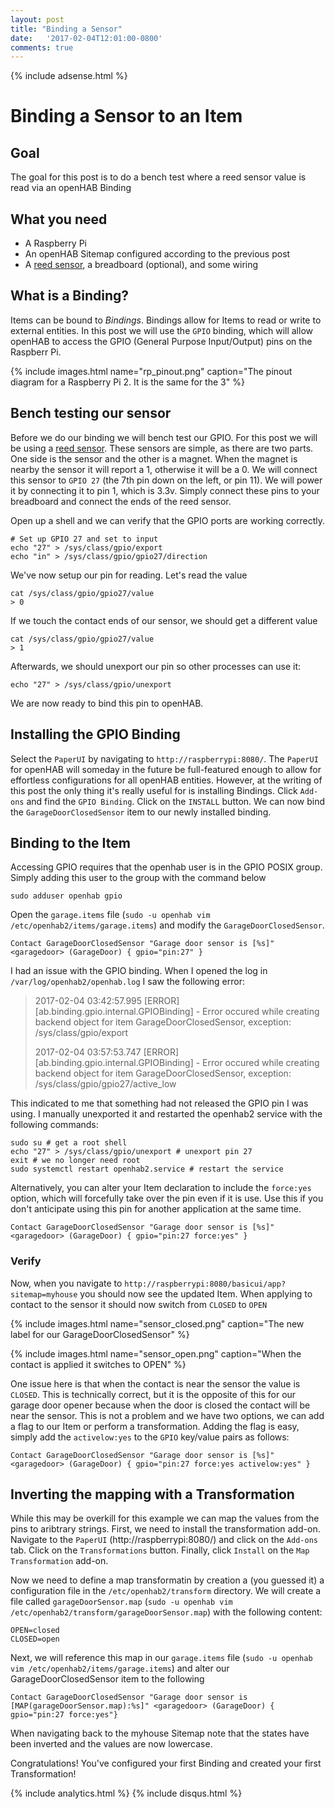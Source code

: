 ```yaml
---
layout: post
title: "Binding a Sensor"
date:   '2017-02-04T12:01:00-0800'
comments: true
---
```

{% include adsense.html %}
# Binding a Sensor to an Item

## Goal
The goal for this post is to do a bench test where a reed sensor value is read via an openHAB Binding

## What you need
* A Raspberry Pi
* An openHAB Sitemap configured according to the previous post
* A [reed sensor](http://amzn.to/2l7d1XB), a breadboard (optional), and some wiring

## What is a Binding?
Items can be bound to *Bindings*.  Bindings allow for Items to read or write to external entities.  In this post we will use the `GPIO` binding, which will allow openHAB to access the GPIO (General Purpose Input/Output) pins on the Raspberr Pi.

{% include images.html name="rp_pinout.png" caption="The pinout diagram for a Raspberry Pi 2.  It is the same for the 3" %}

## Bench testing our sensor
Before we do our binding we will bench test our GPIO.  For this post we will be using a [reed sensor](http://amzn.to/2l7d1XB).  These sensors are simple, as there are two parts.  One side is the sensor and the other is a magnet.  When the magnet is nearby the sensor it will report a 1, otherwise it will be a 0.  We will connect this sensor to `GPIO 27` (the 7th pin down on the left, or pin 11).  We will power it by connecting it to pin 1, which is 3.3v.  Simply connect these pins to your breadboard and connect the ends of the reed sensor.

Open up a shell and we can verify that the GPIO ports are working correctly.

```shell
# Set up GPIO 27 and set to input
echo "27" > /sys/class/gpio/export
echo "in" > /sys/class/gpio/gpio27/direction
```

We've now setup our pin for reading.  Let's read the value

```shell
cat /sys/class/gpio/gpio27/value
> 0
```

If we touch the contact ends of our sensor, we should get a different value

```shell
cat /sys/class/gpio/gpio27/value
> 1
```

Afterwards, we should unexport our pin so other processes can use it:

```shell
echo "27" > /sys/class/gpio/unexport
```

We are now ready to bind this pin to openHAB.

## Installing the GPIO Binding
Select the `PaperUI` by navigating to `http://raspberrypi:8080/`.  The `PaperUI` for openHAB will someday in the future be full-featured enough to allow for effortless configurations for all openHAB entities.  However, at the writing of this post the only thing it's really useful for is installing Bindings.  Click `Add-ons` and find the `GPIO Binding`.  Click on the `INSTALL` button.  We can now bind the `GarageDoorClosedSensor` item to our newly installed binding.

## Binding to the Item
Accessing GPIO requires that the openhab user is in the GPIO POSIX group.  Simply adding this user to the group with the command below

```
sudo adduser openhab gpio
```

Open the `garage.items` file (`sudo -u openhab vim /etc/openhab2/items/garage.items`) and modify the `GarageDoorClosedSensor`.

```
Contact GarageDoorClosedSensor "Garage door sensor is [%s]" <garagedoor> (GarageDoor) { gpio="pin:27" }
```

I had an issue with the GPIO binding.  When I opened the log in `/var/log/openhab2/openhab.log` I saw the following error:

> 2017-02-04 03:42:57.995 [ERROR] [ab.binding.gpio.internal.GPIOBinding] - Error occured while creating backend object for item GarageDoorClosedSensor, exception: /sys/class/gpio/export
>
> 2017-02-04 03:57:53.747 [ERROR] [ab.binding.gpio.internal.GPIOBinding] - Error occured while creating backend object for item GarageDoorClosedSensor, exception: /sys/class/gpio/gpio27/active_low

This indicated to me that something had not released the GPIO pin I was using.  I manually unexported it and restarted the openhab2 service with the following commands:

```shell
sudo su # get a root shell
echo "27" > /sys/class/gpio/unexport # unexport pin 27 
exit # we no longer need root
sudo systemctl restart openhab2.service # restart the service
```

Alternatively, you can alter your Item declaration to include the `force:yes` option, which will forcefully take over the pin even if it is use.  Use this if you don't anticipate using this pin for another application at the same time.

```
Contact GarageDoorClosedSensor "Garage door sensor is [%s]" <garagedoor> (GarageDoor) { gpio="pin:27 force:yes" }
```

### Verify
Now, when you navigate to `http://raspberrypi:8080/basicui/app?sitemap=myhouse` you should now see the updated Item.  When applying to contact to the sensor it should now switch from `CLOSED` to `OPEN`

{% include images.html name="sensor_closed.png" caption="The new label for our GarageDoorClosedSensor" %}

{% include images.html name="sensor_open.png" caption="When the contact is applied it switches to OPEN" %}

One issue here is that when the contact is near the sensor the value is `CLOSED`.  This is technically correct, but it is the opposite of this for our garage door opener because when the door is closed the contact will be near the sensor.  This is not a problem and we have two options, we can add a flag to our Item or perform a transformation.  Adding the flag is easy, simply add the `activelow:yes` to the `GPIO` key/value pairs as follows:

```
Contact GarageDoorClosedSensor "Garage door sensor is [%s]" <garagedoor> (GarageDoor) { gpio="pin:27 force:yes activelow:yes" }
```

## Inverting the mapping with a Transformation
While this may be overkill for this example we can map the values from the pins to aribtrary strings.  First, we need to install the transformation add-on. Navigate to the `PaperUI` (http://raspberrypi:8080/) and click on the `Add-ons` tab.  Click on the `Transformations` button.  Finally, click `Install` on the `Map Transformation` add-on.  

Now we need to define a map transformatin by creation a (you guessed it) a configuration file in the `/etc/openhab2/transform` directory. We will create a file called `garageDoorSensor.map` (`sudo -u openhab vim /etc/openhab2/transform/garageDoorSensor.map`) with the following content:

```
OPEN=closed
CLOSED=open
```

Next, we will reference this map in our `garage.items` file (`sudo -u openhab vim /etc/openhab2/items/garage.items`) and alter our GarageDoorClosedSensor item to the following

```
Contact GarageDoorClosedSensor "Garage door sensor is [MAP(garageDoorSensor.map):%s]" <garagedoor> (GarageDoor) { gpio="pin:27 force:yes"}
```

When navigating back to the myhouse Sitemap note that the states have been inverted and the values are now lowercase.

Congratulations!  You've configured your first Binding and created your first Transformation!

{% include analytics.html %}
{% include disqus.html %}
